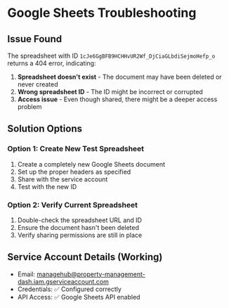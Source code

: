 # Google Sheets Troubleshooting

## Issue Found
The spreadsheet with ID `1cJe6GgBFB9HCHHvUR2Wf_DjCiaGLbdiSejmoHefp_o` returns a 404 error, indicating:

1. **Spreadsheet doesn't exist** - The document may have been deleted or never created
2. **Wrong spreadsheet ID** - The ID might be incorrect or corrupted
3. **Access issue** - Even though shared, there might be a deeper access problem

## Solution Options

### Option 1: Create New Test Spreadsheet
1. Create a completely new Google Sheets document
2. Set up the proper headers as specified
3. Share with the service account
4. Test with the new ID

### Option 2: Verify Current Spreadsheet
1. Double-check the spreadsheet URL and ID
2. Ensure the document hasn't been deleted
3. Verify sharing permissions are still in place

## Service Account Details (Working)
- Email: managehub@property-management-dash.iam.gserviceaccount.com  
- Credentials: ✅ Configured correctly
- API Access: ✅ Google Sheets API enabled
